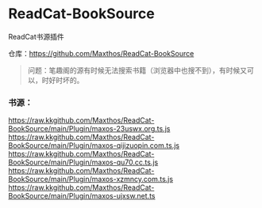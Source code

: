 # ReadCat-BookSource
ReadCat书源插件

仓库：https://github.com/Maxthos/ReadCat-BookSource

> 问题：笔趣阁的源有时候无法搜索书籍（浏览器中也搜不到），有时候又可以，时好时坏的。

### 书源：
https://raw.kkgithub.com/Maxthos/ReadCat-BookSource/main/Plugin/maxos-23uswx.org.ts.js
https://raw.kkgithub.com/Maxthos/ReadCat-BookSource/main/Plugin/maxos-qijizuopin.com.ts.js
https://raw.kkgithub.com/Maxthos/ReadCat-BookSource/main/Plugin/maxos-qu70.cc.ts.js
https://raw.kkgithub.com/Maxthos/ReadCat-BookSource/main/Plugin/maxos-xzmncy.com.ts.js
https://raw.kkgithub.com/Maxthos/ReadCat-BookSource/main/Plugin/maxos-ujxsw.net.ts

